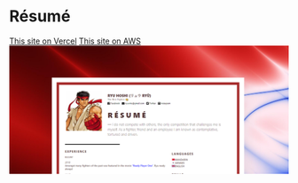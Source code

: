 # Résumé
 
 [This site on Vercel](https://homepage-5mthys1m6.now.sh/)
 [This site on AWS](http://aleksandrkarpachov.com-production.s3-website.eu-north-1.amazonaws.com)
 <img src="assets\images\preview.png">
